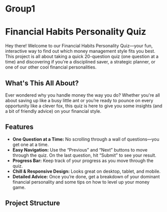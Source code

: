 # Group1
# Financial Habits Personality Quiz

Hey there! Welcome to our Financial Habits Personality Quiz—your fun, interactive way to find out which money management style fits you best. This project is all about taking a quick 20-question quiz (one question at a time) and discovering if you're a disciplined saver, a strategic planner, or one of our other cool financial personalities.

## What's This All About?

Ever wondered why you handle money the way you do? Whether you're all about saving up like a busy little ant or you’re ready to pounce on every opportunity like a clever fox, this quiz is here to give you some insights (and a bit of friendly advice) on your financial style.

## Features

- **One Question at a Time:** No scrolling through a wall of questions—you get one at a time.
- **Easy Navigation:** Use the “Previous” and “Next” buttons to move through the quiz. On the last question, hit “Submit” to see your result.
- **Progress Bar:** Keep track of your progress as you move through the quiz.
- **Chill & Responsive Design:** Looks great on desktop, tablet, and mobile.
- **Detailed Advice:** Once you’re done, get a breakdown of your dominant financial personality and some tips on how to level up your money game.

## Project Structure


